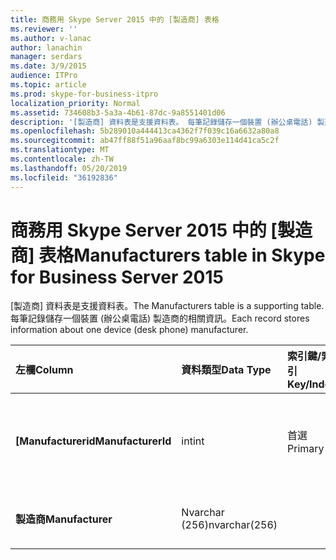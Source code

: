 ```yaml
---
title: 商務用 Skype Server 2015 中的 [製造商] 表格
ms.reviewer: ''
ms.author: v-lanac
author: lanachin
manager: serdars
ms.date: 3/9/2015
audience: ITPro
ms.topic: article
ms.prod: skype-for-business-itpro
localization_priority: Normal
ms.assetid: 734608b3-5a3a-4b61-87dc-9a8551401d06
description: '[製造商] 資料表是支援資料表。 每筆記錄儲存一個裝置 (辦公桌電話) 製造商的相關資訊。'
ms.openlocfilehash: 5b289010a444413ca4362f7f039c16a6632a80a8
ms.sourcegitcommit: ab47ff88f51a96aaf8bc99a6303e114d41ca5c2f
ms.translationtype: MT
ms.contentlocale: zh-TW
ms.lasthandoff: 05/20/2019
ms.locfileid: "36192836"
---
```

# <a name="manufacturers-table-in-skype-for-business-server-2015"></a><span data-ttu-id="8ae59-104">商務用 Skype Server 2015 中的 [製造商] 表格</span><span class="sxs-lookup"><span data-stu-id="8ae59-104">Manufacturers table in Skype for Business Server 2015</span></span>
 
<span data-ttu-id="8ae59-105">[製造商] 資料表是支援資料表。</span><span class="sxs-lookup"><span data-stu-id="8ae59-105">The Manufacturers table is a supporting table.</span></span> <span data-ttu-id="8ae59-106">每筆記錄儲存一個裝置 (辦公桌電話) 製造商的相關資訊。</span><span class="sxs-lookup"><span data-stu-id="8ae59-106">Each record stores information about one device (desk phone) manufacturer.</span></span>
  
|<span data-ttu-id="8ae59-107">**左欄**</span><span class="sxs-lookup"><span data-stu-id="8ae59-107">**Column**</span></span>|<span data-ttu-id="8ae59-108">**資料類型**</span><span class="sxs-lookup"><span data-stu-id="8ae59-108">**Data Type**</span></span>|<span data-ttu-id="8ae59-109">**索引鍵/索引**</span><span class="sxs-lookup"><span data-stu-id="8ae59-109">**Key/Index**</span></span>|<span data-ttu-id="8ae59-110">**詳細資料**</span><span class="sxs-lookup"><span data-stu-id="8ae59-110">**Details**</span></span>|
|:-----|:-----|:-----|:-----|
|<span data-ttu-id="8ae59-111">**[Manufacturerid**</span><span class="sxs-lookup"><span data-stu-id="8ae59-111">**ManufacturerId**</span></span> <br/> |<span data-ttu-id="8ae59-112">int</span><span class="sxs-lookup"><span data-stu-id="8ae59-112">int</span></span>  <br/> |<span data-ttu-id="8ae59-113">首選</span><span class="sxs-lookup"><span data-stu-id="8ae59-113">Primary</span></span>  <br/> |<span data-ttu-id="8ae59-114">識別此製造商的唯一號碼。</span><span class="sxs-lookup"><span data-stu-id="8ae59-114">Unique number identifying this manufacturer.</span></span>  <br/> |
|<span data-ttu-id="8ae59-115">**製造商**</span><span class="sxs-lookup"><span data-stu-id="8ae59-115">**Manufacturer**</span></span> <br/> |<span data-ttu-id="8ae59-116">Nvarchar (256)</span><span class="sxs-lookup"><span data-stu-id="8ae59-116">nvarchar(256)</span></span>  <br/> | <br/> |<span data-ttu-id="8ae59-117">[製造商名稱]。</span><span class="sxs-lookup"><span data-stu-id="8ae59-117">Manufacturer name.</span></span>  <br/> |
   

